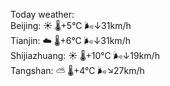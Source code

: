 Today weather:  
Beijing: ☀️   🌡️+5°C 🌬️↓31km/h  
Tianjin: ☁️   🌡️+6°C 🌬️↓31km/h  
Shijiazhuang: ☀️   🌡️+10°C 🌬️↓19km/h  
Tangshan: ⛅️  🌡️+4°C 🌬️↘27km/h  
